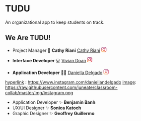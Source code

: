 # TUDU
An organizational app to keep students on track.

## We Are TUDU!

- Project Manager 📝 __Cathy Riani__ [Cathy Riani](https://github.com/cathyriani) [![alt text][image]][hyperlink]

  [hyperlink]: https://www.instagram.com/cathyriani/
  [image]: https://raw.githubusercontent.com/juneate/classroom-collab/master/img/instagram.png

- __Interface Developer__ 💻 [Vivian Doan](https://github.com/viviandoan) [![alt text][image]][hyperlink]

  [hyperlink]: https://www.instagram.com/vivdoan/
  [image]: https://raw.githubusercontent.com/juneate/classroom-collab/master/img/instagram.png

- __Application Developer__ 💃🏻 [Daniella Delgado](https://github.com/danidel92) [![alt text][image]][hyperlink]

[hyperlink] : https://www.instagram.com/daniellandelgado
[image]: https://raw.githubusercontent.com/juneate/classroom-collab/master/img/instagram.png
- Application Developer ✨ __Benjamin Banh__
- UX/UI Designer ✨ __Sonica Katoch__
- Graphic Designer ✨ __Geoffrey Guillermo__
